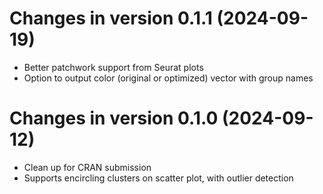 # Changes in version 0.1.1 (2024-09-19)
* Better patchwork support from Seurat plots
* Option to output color (original or optimized) vector with group names

# Changes in version 0.1.0 (2024-09-12)
* Clean up for CRAN submission
* Supports encircling clusters on scatter plot, with outlier detection